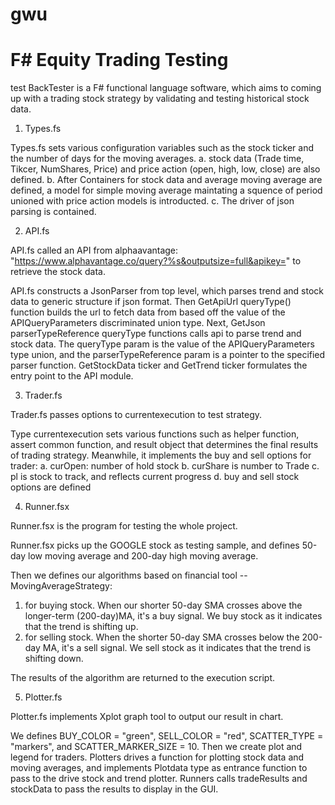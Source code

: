# gwu
# F# Equity Trading Testing

test
BackTester is a F# functional language software, which aims to coming up with a trading stock strategy by validating and testing historical stock data. 

1. Types.fs

Types.fs sets various configuration variables such as the stock ticker and the number of days for the moving averages. 
  a.  stock data (Trade time, Tikcer, NumShares, Price) and price action (open, high, low, close) are also defined.
  b.  After Containers for stock data and average moving average are defined, a model for simple moving average maintating a squence of period unioned with price action models is introducted. 
  c. The driver of json parsing is contained. 

2. API.fs

API.fs called an API from alphaavantage: "https://www.alphavantage.co/query?%s&outputsize=full&apikey=" to retrieve the stock data.

API.fs constructs a JsonParser from top level, which parses trend and stock data to generic structure if json format. Then GetApiUrl queryType() function builds the url to fetch data from based off the value of the APIQueryParameters discriminated union type. Next, GetJson parserTypeReference queryType functions calls api to parse trend and stock data. The queryType param is the value of the APIQueryParameters type union, and the parserTypeReference param is a pointer to the specified parser function. GetStockData ticker and GetTrend ticker formulates the entry point to the API module. 

3. Trader.fs

Trader.fs passes options to currentexecution to test strategy.

Type currentexecution sets various functions such as helper function, assert common function, and result object that determines the final results of trading strategy. Meanwhile, it implements the buy and sell options for trader:
  a. curOpen: number of hold stock
  b. curShare is number to Trade
  c. pl is stock to track, and reflects current progress
  d. buy and sell stock options are defined

4. Runner.fsx

Runner.fsx is the program for testing the whole project. 

Runner.fsx picks up the GOOGLE stock as testing sample, and defines 50-day low moving average and 200-day high moving average.

Then we defines our algorithms based on financial tool -- MovingAverageStrategy:
  1. for buying stock. When our shorter 50-day SMA crosses above the longer-term (200-day)MA, it's a buy signal. We buy stock as it indicates that the trend is shifting up.
  2. for selling stock. When the shorter 50-day SMA crosses below the 200-day MA, it's a sell signal. We sell stock as it indicates that the trend is shifting down.

 The results of the algorithm are returned to the execution script. 


 5. Plotter.fs

 Plotter.fs implements Xplot graph tool to output our result in chart.

 We defines BUY_COLOR = "green", SELL_COLOR = "red", SCATTER_TYPE = "markers", and SCATTER_MARKER_SIZE = 10. Then we create plot and legend for traders. 
 Plotters drives a function for plotting stock data and moving averages, and implements Plotdata type as entrance function to pass to the drive stock and trend plotter. 
 Runners calls tradeResults and stockData to pass the results to display in the GUI.
